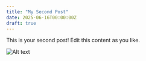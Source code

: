```yaml
---
title: "My Second Post"
date: 2025-06-16T00:00:00Z
draft: true 
---
```


This is your second post! Edit this content as you like.

![Alt text](/images/hill.jpeg)
